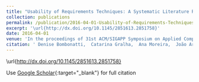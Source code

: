```yaml
---
title: "Usability of Requirements Techniques: A Systematic Literature Review"
collection: publications
permalink: /publication/2016-04-01-Usability-of-Requirements-Techniques-A-Systematic-Literature-Review
excerpt: '\url{http://dx.doi.org/10.1145/2851613.2851758}'
date: 2016-04-01
venue: 'In the proceedings of 31st ACM/SIGAPP Symposium on Applied Computing'
citation: ' Denise Bombonatti,  Catarina Gralha,  Ana Moreira,  João Araujo,  Miguel Goulão, &quot;Usability of Requirements Techniques: A Systematic Literature Review.&quot; In the proceedings of 31st ACM/SIGAPP Symposium on Applied Computing, 2016.'
---
```

\url{http://dx.doi.org/10.1145/2851613.2851758}

Use [Google Scholar](https://scholar.google.com/scholar?q=Usability+of+Requirements+Techniques:+A+Systematic+Literature+Review){:target="_blank"} for full citation
